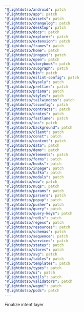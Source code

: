 ```yaml
---
"@lightdotso/android": patch
"@lightdotso/app": patch
"@lightdotso/assets": patch
"@lightdotso/changelog": patch
"@lightdotso/desktop": patch
"@lightdotso/docs": patch
"@lightdotso/explorer": patch
"@lightdotso/extension": patch
"@lightdotso/frames": patch
"@lightdotso/home": patch
"@lightdotso/inngest": patch
"@lightdotso/open": patch
"@lightdotso/storybook": patch
"@lightdotso/subgraph": patch
"@lightdotso/bin": patch
"@lightdotso/eslint-config": patch
"@lightdotso/kysely": patch
"@lightdotso/prettier": patch
"@lightdotso/prisma": patch
"@lightdotso/styles": patch
"@lightdotso/tailwindcss": patch
"@lightdotso/tsconfig": patch
"@lightdotso/contracts": patch
"@lightdotso/crates": patch
"@lightdotso/fastlane": patch
"@lightdotso/ios": patch
"@lightdotso/background": patch
"@lightdotso/client": patch
"@lightdotso/const": patch
"@lightdotso/content": patch
"@lightdotso/data": patch
"@lightdotso/demo": patch
"@lightdotso/elements": patch
"@lightdotso/forms": patch
"@lightdotso/hooks": patch
"@lightdotso/inpage": patch
"@lightdotso/kafka": patch
"@lightdotso/modals": patch
"@lightdotso/msw": patch
"@lightdotso/nuqs": patch
"@lightdotso/params": patch
"@lightdotso/parsers": patch
"@lightdotso/popup": patch
"@lightdotso/pusher": patch
"@lightdotso/query": patch
"@lightdotso/query-keys": patch
"@lightdotso/redis": patch
"@lightdotso/regexs": patch
"@lightdotso/resources": patch
"@lightdotso/schemas": patch
"@lightdotso/sequence": patch
"@lightdotso/services": patch
"@lightdotso/states": patch
"@lightdotso/stores": patch
"@lightdotso/svg": patch
"@lightdotso/tables": patch
"@lightdotso/templates": patch
"@lightdotso/types": patch
"@lightdotso/ui": patch
"@lightdotso/utils": patch
"@lightdotso/validators": patch
"@lightdotso/wagmi": patch
"@lightdotso/pods": patch
---
```


Finalize intent layer
